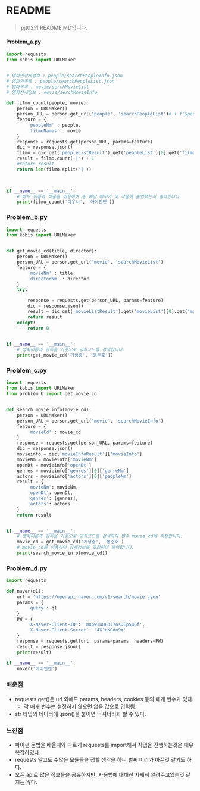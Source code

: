 # README

> pjt02의 README.MD입니다.

#### Problem_a.py

```python
import requests
from kobis import URLMaker


# 영화인상세정보 : people/searchPeopleInfo.json
# 영화인목록 : people/searchPeopleList.json
# 영화목록 : movie/serchMovieList
# 영화상세정보 : movie/serchMovieInfo

def filmo_count(people, movie):
    person = URLMaker()
    person_URL = person.get_url('people', 'searchPeopleList')# + f'&peopleNm={people}' + f'&filmoNames={movie}'
    feature = {
        'peopleNm' : people,
        'filmoNames' : movie
    }
    response = requests.get(person_URL, params=feature)
    dic = response.json()
    filmo = dic.get('peopleListResult').get('peopleList')[0].get('filmoNames')
    result = filmo.count('|') + 1
    #return result
    return len(filmo.split('|'))

    

if __name__ == '__main__':
    # 배우 이름과 작품을 이용하여 총 해당 배우가 몇 작품에 출연했는지 출력합니다.
    print(filmo_count('다우니', '아이언맨'))
```



### Problem_b.py

``` python
import requests
from kobis import URLMaker


def get_movie_cd(title, director):
    person = URLMaker()
    person_URL = person.get_url('movie', 'searchMovieList')
    feature = {
        'movieNm' : title,
        'directorNm' : director
    }
    try:

        response = requests.get(person_URL, params=feature)
        dic = response.json()
        result = dic.get('movieListResult').get('movieList')[0].get('movieCd')
        return result
    except:
        return 0


if __name__ == '__main__':
    # 영화이름과 감독을 기준으로 영화코드를 검색합니다.
    print(get_movie_cd('기생충', '봉준호'))
```



### Problem_c.py

```python
import requests
from kobis import URLMaker
from problem_b import get_movie_cd


def search_movie_info(movie_cd):
    person = URLMaker()
    person_URL = person.get_url('movie', 'searchMovieInfo')
    feature = {
        'movieCd' : movie_cd
    }
    response = requests.get(person_URL, params=feature)
    dic = response.json()
    movieinfo = dic['movieInfoResult']['movieInfo']
    movieNm = movieinfo['movieNm']
    openDt = movieinfo['openDt']
    genres = movieinfo['genres'][0]['genreNm']
    actors = movieinfo['actors'][0]['peopleNm']
    result = {
        'movieNm': movieNm,
        'openDt': openDt,
        'genres': [genres],
        'actors': actors
    }
    return result


if __name__ == '__main__':
    # 영화이름과 감독을 기준으로 영화코드를 검색하여 변수 movie_cd에 저장합니다.
    movie_cd = get_movie_cd('기생충', '봉준호')
    # movie_cd를 이용하여 상세정보를 조회하여 출력합니다.
    print(search_movie_info(movie_cd))
```



### Problem_d.py

```python
import requests

def naver(q1):
    url = 'https://openapi.naver.com/v1/search/movie.json'
    params = {
        'query': q1
    }
    PW = {
        'X-Naver-Client-ID': 'mXpwIuU83J7osDCpSu6f',
        'X-Naver-Client-Secret': '4XJnKGdo9X'
    }
    response = requests.get(url, params=params, headers=PW)
    result = response.json()
    print(result)

if __name__ == '__main__':
    naver('아이언맨')
```



### 배운점

- requests.get()은 url 외에도 params,  headers, cookies 등의 매개 변수가 있다.
  - 각 매개 변수는 설정하지 않으면 없음 값으로 입력됨.
- str 타입의 데이터에 .json()을 붙이면 딕셔너리화 할 수 있다.



### 느낀점

- 파이썬 문법을 배울때와 다르게 requests를 import해서 작업을 진행하는것은 매우 복잡하였다.
- requests 말고도 수많은 모듈들을 접할 생각을 하니 벌써 머리가 아픈것 같기도 하다.
- 오픈 api로 많은 정보들을 공유하지만, 사용법에 대해선 자세히 알려주고있는것 같지는 않다.

